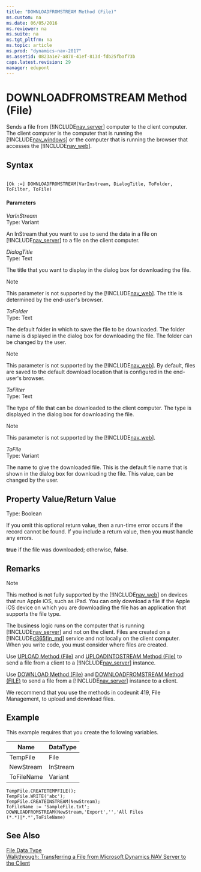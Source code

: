 ```yaml
---
title: "DOWNLOADFROMSTREAM Method (File)"
ms.custom: na
ms.date: 06/05/2016
ms.reviewer: na
ms.suite: na
ms.tgt_pltfrm: na
ms.topic: article
ms.prod: "dynamics-nav-2017"
ms.assetid: 0823a1e7-a870-41ef-813d-fdb25fbaf73b
caps.latest.revision: 29
manager: edupont
---
```

# DOWNLOADFROMSTREAM Method (File)
Sends a file from [!INCLUDE[nav_server](includes/nav_server_md.md)] computer to the client computer. The client computer is the computer that is running the [!INCLUDE[nav_windows](includes/nav_windows_md.md)] or the computer that is running the browser that accesses the [!INCLUDE[nav_web](includes/nav_web_md.md)].  
  
## Syntax  
  
```  
  
[Ok :=] DOWNLOADFROMSTREAM(VarInstream, DialogTitle, ToFolder, ToFilter, ToFile)  
```  
  
#### Parameters  
 *VarInStream*  
 Type: Variant  
  
 An InStream that you want to use to send the data in a file on [!INCLUDE[nav_server](includes/nav_server_md.md)] to a file on the client computer.  
  
 *DialogTitle*  
 Type: Text  
  
 The title that you want to display in the dialog box for downloading the file.  
  
> [!NOTE]  
>  This parameter is not supported by the [!INCLUDE[nav_web](includes/nav_web_md.md)]. The title is determined by the end-user's browser.  
  
 *ToFolder*  
 Type: Text  
  
 The default folder in which to save the file to be downloaded. The folder name is displayed in the dialog box for downloading the file. The folder can be changed by the user.  
  
> [!NOTE]  
>  This parameter is not supported by the [!INCLUDE[nav_web](includes/nav_web_md.md)]. By default, files are saved to the default download location that is configured in the end-user's browser.  
  
 *ToFilter*  
 Type: Text  
  
 The type of file that can be downloaded to the client computer. The type is displayed in the dialog box for downloading the file.  
  
> [!NOTE]  
>  This parameter is not supported by the [!INCLUDE[nav_web](includes/nav_web_md.md)].  
  
 *ToFile*  
 Type: Variant  
  
 The name to give the downloaded file. This is the default file name that is shown in the dialog box for downloading the file. This value, can be changed by the user.  
  
## Property Value/Return Value  
 Type: Boolean  
  
 If you omit this optional return value, then a run-time error occurs if the record cannot be found. If you include a return value, then you must handle any errors.  
  
 **true** if the file was downloaded; otherwise, **false**.  
  
## Remarks  
  
> [!NOTE]  
>  This method is not fully supported by the [!INCLUDE[nav_web](includes/nav_web_md.md)] on devices that run Apple iOS, such as iPad. You can only download a file if the Apple iOS device on which you are downloading the file has an application that supports the file type.  
  
 The business logic runs on the computer that is running [!INCLUDE[nav_server](includes/nav_server_md.md)] and not on the client. Files are created on a [!INCLUDE[d365fin_md](../includes/d365fin_md.md)] service and not locally on the client computer. When you write code, you must consider where files are created.  
  
 Use [UPLOAD Method \(File\)](devenv-UPLOAD-Method-File.md) and [UPLOADINTOSTREAM Method \(File\)](devenv-UPLOADINTOSTREAM-Method-File.md) to send a file from a client to a [!INCLUDE[nav_server](includes/nav_server_md.md)] instance.  
  
 Use [DOWNLOAD Method \(File\)](devenv-DOWNLOAD-Method-File.md) and [DOWNLOADFROMSTREAM Method \(FILE\)](devenv-DOWNLOADFROMSTREAM-Method-File.md) to send a file from a [!INCLUDE[nav_server](includes/nav_server_md.md)] instance to a client.  
  
 We recommend that you use the methods in codeunit 419, File Management, to upload and download files.  
  
## Example  
 This example requires that you create the following variables.  
  
|Name|DataType|  
|----------|--------------|  
|TempFile|File|  
|NewStream|InStream|  
|ToFileName|Variant|  
  
```  
TempFile.CREATETEMPFILE();  
TempFile.WRITE('abc');  
TempFile.CREATEINSTREAM(NewStream);  
ToFileName := 'SampleFile.txt';  
DOWNLOADFROMSTREAM(NewStream,'Export','','All Files (*.*)|*.*',ToFileName)  
```  
  
## See Also  
 [File Data Type](File-Data-Type.md)   
 [Walkthrough: Transferring a File from Microsoft Dynamics NAV Server to the Client](Walkthrough--Transferring-a-File-from-Microsoft-Dynamics-NAV-Server-to-the-Client.md)